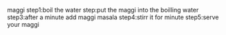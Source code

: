maggi
step1:boil the water
step:put the maggi into the boilling water
step3:after a minute add maggi masala
step4:stirr it for minute 
step5:serve your maggi 
